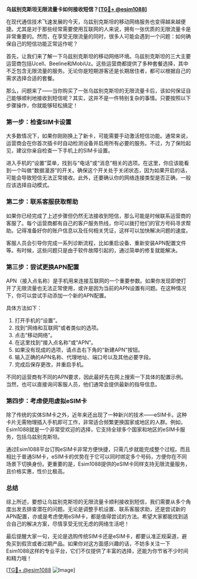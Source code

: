 **乌兹别克斯坦无限流量卡如何接收短信？[[TG💪+ @esim1088](https://t.me/s/esim1088)]**

在现代通信技术飞速发展的今天，乌兹别克斯坦的移动网络服务也变得越来越便捷。尤其是对于那些经常需要使用互联网的人来说，拥有一张优质的无限流量卡是非常重要的。然而，在享受无限流量的同时，很多人可能会遇到一个问题：如何确保自己的短信功能正常运作呢？

首先，让我们来了解一下乌兹别克斯坦的移动网络环境。乌兹别克斯坦的三大主要运营商包括Ucell、Beeline和MobiUz。这些运营商都提供了多种套餐选择，其中不乏包含无限流量的服务。无论你是短期游客还是长期居住者，都可以根据自己的需求选择合适的套餐。

那么，问题来了——当你购买了一张乌兹别克斯坦的无限流量卡后，该如何保证自己能够顺利地接收到短信呢？其实，这并不是一件特别复杂的事情。只要按照以下步骤操作，你就能够轻松搞定！

### 第一步：检查SIM卡设置

大多数情况下，如果你刚刚换上了新卡，可能需要手动激活短信功能。通常来说，运营商会在你首次插卡时自动检测设备并启用所有必要的服务。不过，为了保险起见，建议你亲自检查一下手机上的SIM卡设置。

进入手机的“设置”菜单，找到与“电话”或“消息”相关的选项。在这里，你应该能看到一个叫做“数据漫游”的开关。确保这个开关处于关闭状态，因为如果开启的话，可能会导致短信无法正常接收。此外，还要确认你的网络连接类型是否正确，一般应该选择自动模式。

### 第二步：联系客服获取帮助

如果你已经完成了上述步骤但仍然无法接收到短信，那么可能是时候联系运营商的客服了。每个运营商都有自己的客户服务热线，你可以拨打他们的官方号码寻求帮助。记得准备好你的账户信息以及任何相关凭证，这样可以加快解决问题的速度。

客服人员会引导你完成一系列诊断流程，比如重启设备、重新安装APN配置文件等。有时候，这些问题只是由于软件故障引起的，通过简单的修复就能解决。

### 第三步：尝试更换APN配置

APN（接入点名称）是手机用来连接互联网的一个重要参数。如果你发现即使打开了无限流量也无法正常使用，或许是因为当前的APN设置有问题。在这种情况下，你可以尝试手动添加一个新的APN配置。

具体方法如下：
1. 打开手机的“设置”。
2. 找到“网络和互联网”或者类似的选项。
3. 点击“移动网络”。
4. 在这里找到“接入点名称”或“APN”。
5. 如果没有现成的选项，请点击右下角的“新建APN”按钮。
6. 输入正确的APN名称、代理地址、端口号以及其他必要字段。
7. 完成后保存更改，并重启手机。

不同的运营商有不同的APN要求，因此最好先在网上搜索一下具体的配置示例。当然，也可以直接询问客服人员，他们通常会提供最新的指导信息。

### 第四步：考虑使用虚拟eSIM卡

除了传统的实体SIM卡之外，近年来还出现了一种新兴的技术——eSIM卡。这种卡片无需物理插入手机即可工作，非常适合频繁更换国家或地区的人群。例如，Esim1088就是一个非常受欢迎的选择，它支持全球多个国家和地区的eSIM卡服务，包括乌兹别克斯坦。

通过Esim1088平台订购eSIM卡非常方便快捷，只需几步就能完成整个过程。而且相比于普通SIM卡，eSIM卡的优势在于它可以同时绑定多个号码，方便你在不同场景下切换身份。更重要的是，Esim1088提供的eSIM卡同样支持无限流量服务，且价格实惠，性价比极高。

### 总结

综上所述，要想让乌兹别克斯坦的无限流量卡顺利接收到短信，我们需要从多个角度出发去排查潜在的问题。无论是调整手机设置、联系客服求助，还是尝试新的APN配置，亦或是考虑使用eSIM卡，都是值得尝试的方法。希望大家都能找到适合自己的解决方案，尽情享受无忧无虑的网络生活吧！

最后提醒大家一句，无论是选购传统SIM卡还是eSIM卡，都要认准正规渠道，避免买到假货或者过期产品。如果你对这方面感兴趣的话，不妨多关注一下Esim1088这样的专业平台，它们不仅提供了丰富的选择，还能为你节省不少时间和精力哦！

[[TG💪+ @esim1088](https://t.me/s/esim1088) ![Image](https://i.postimg.cc/4NQfJmqS/Snipaste-2025-05-13-00-14-12.png)]